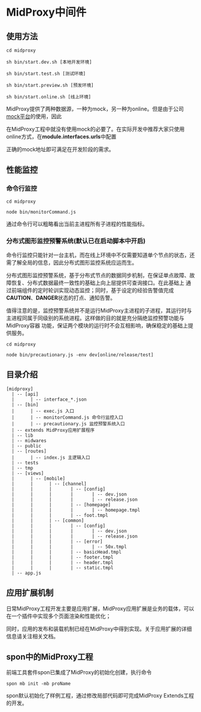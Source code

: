 # MidProxy中间件

## 使用方法

```
cd midproxy

sh bin/start.dev.sh [本地开发环境]

sh bin/start.test.sh [测试环境]

sh bin/start.preview.sh [预发环境]

sh bin/start.online.sh [线上环境]
```

MidProxy提供了两种数据源，一种为mock，另一种为online。但是由于公司[mock平台](http://mock.showjoy.net)的使用，因此

在MidProxy工程中就没有使用mock的必要了。在实际开发中推荐大家只使用online方式，在**module.interfaces.urls**中配置

正确的mock地址即可满足在开发阶段的需求。

## 性能监控

### 命令行监控

```
cd midproxy

node bin/monitorCommand.js
```

通过命令行可以粗略看出当前主进程所有子进程的性能指标。

### 分布式图形监控预警系统(默认已在启动脚本中开启)
命令行监控只能针对一台主机，而在线上环境中不仅需要知道单个节点的状态，还需了解全局的信息，因此分布式图形监控系统应运而生。

分布式图形监控预警系统，基于分布式节点的数据同步机制，在保证单点故障、故障恢复、分布式数据最终一致性的基础上向上层提供可查询接口。在此基础上
通过前端组件的定时轮训实现动态监控；同时，基于设定的经验告警值完成**CAUTION**、**DANGER**状态的打点、通知告警。

值得注意的是，监控预警系统并不是运行MidProxy主进程的子进程，其运行时与主进程同属于同级别的系统进程。这样做的目的就是充分隔绝监控预警功能与MidProxy容器
功能，保证两个模块的运行时不会互相影响，确保稳定的基础上提供服务。

```
cd midproxy

node bin/precautionary.js -env dev[online/release/test]
```

## 目录介绍

```
[midproxy]
  | -- [api]
  |      | -- interface_*.json
  | -- [bin]
  |      | -- exec.js 入口
  |      | -- monitorCommand.js 命令行监控入口
  |      | -- precautionary.js 监控预警系统入口
  | -- extends MidProxy应用扩展程序
  | -- lib
  | -- midwares
  | -- public
  | -- [routes]
  |      | -- index.js 主逻辑入口
  | -- tests
  | -- tmp
  | -- [views]
  |      | -- [mobile]
  |      |      | -- [channel]
  |      |      |       | -- [config]
  |      |      |       |       | -- dev.json
  |      |      |       |       | -- release.json
  |      |      |       | -- [homepage]
  |      |      |       |       | -- homepage.tmpl
  |      |      |       | -- foot.tmpl
  |      |      | -- [common]
  |      |      |       | -- [config]
  |      |      |       |       | -- dev.json
  |      |      |       |       | -- release.json
  |      |      |       | -- [error]
  |      |      |       |       | -- 50x.tmpl
  |      |      |       | -- basicHead.tmpl
  |      |      |       | -- footer.tmpl
  |      |      |       | -- header.tmpl
  |      |      |       | -- static.tmpl
  | -- app.js
  ```

  ## 应用扩展机制

  日常MidProxy工程开发主要是应用扩展，MidProxy应用扩展是业务的载体，可以在一个插件中实现多个页面渲染和性能优化；

  同时，应用的发布和装载机制已经在MidProxy中得到实现。关于应用扩展的详细信息请关注相关文档。

  ## spon中的MidProxy工程

  前端工具套件spon已集成了MidProxy的初始化创建，执行命令

  ```
  spon mb init -mb proName
  ```

  spon默认初始化了样例工程，通过修改局部代码即可完成MidProxy Extends工程的开发。